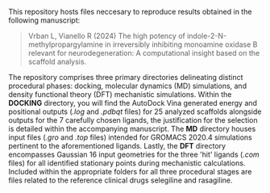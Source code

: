 This repository hosts files neccesary to reproduce results obtained in the following manuscript:

> Vrban L, Vianello R (2024) The high potency of indole-2-N-methylpropargylamine in irreversibly inhibiting monoamine oxidase B relevant for neurodegeneration: A computational insight based on the scaffold analysis.


The repository comprises three primary directories delineating distinct procedural phases: docking, molecular dynamics (MD) simulations, and density functional theory (DFT) mechanistic simulations. Within the **DOCKING** directory, you will find the AutoDock Vina generated energy and positional outputs (*.log* and *.pdbqt* files) for 25 analyzed scaffolds alongside outputs for the 7 carefully chosen ligands, the justification for the selection is detailed within the accompanying manuscript. The **MD** directory houses input files (*.gro*  and *.top* files) intended for GROMACS 2020.4 simulations pertinent to the aforementioned ligands. Lastly, the **DFT** directory encompasses Gaussian 16 input geometries for the three 'hit' ligands (*.com* files) for all identified stationary points during mechanistic calculations. Included within the appropriate folders for all three procedural stages are files related to the reference clinical drugs selegiline and rasagiline.
